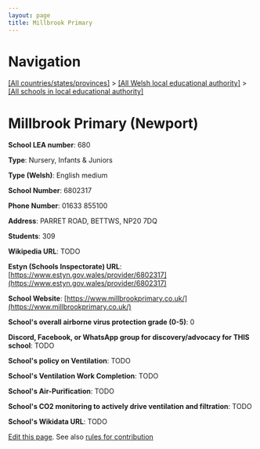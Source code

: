 ```yaml
---
layout: page
title: Millbrook Primary
---
```

# Navigation

[[All countries/states/provinces]](../../..) > [[All Welsh local educational authority]](../..) > [[All schools in local educational authority]](..)

# Millbrook Primary (Newport)

**School LEA number**: 680

**Type**: Nursery, Infants & Juniors

**Type (Welsh)**: English medium

**School Number**: 6802317

**Phone Number**: 01633 855100

**Address**:  PARRET ROAD, BETTWS, NP20 7DQ

**Students**: 309

**Wikipedia URL**: TODO

**Estyn (Schools Inspectorate) URL**: [https://www.estyn.gov.wales/provider/6802317](https://www.estyn.gov.wales/provider/6802317)

**School Website**: [https://www.millbrookprimary.co.uk/](https://www.millbrookprimary.co.uk/)

**School's overall airborne virus protection grade (0-5)**: 0

**Discord, Facebook, or WhatsApp group for discovery/advocacy for THIS school**: TODO

**School's policy on Ventilation**: TODO

**School's Ventilation Work Completion**: TODO

**School's Air-Purification**: TODO

**School's CO2 monitoring to actively drive ventilation and filtration**: TODO

**School's Wikidata URL**: TODO




[Edit this page](https://github.com/VentilationProject/Wales/edit/prif/./Newport/Millbrook_Primary.md). See also [rules for contribution](../../../contribution-rules/)